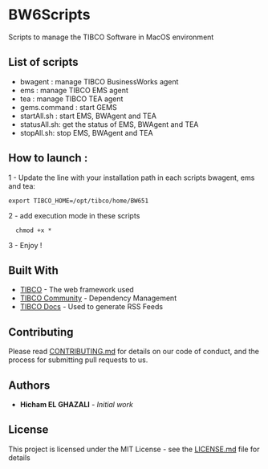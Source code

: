# BW6Scripts
Scripts to manage the TIBCO Software in MacOS environment

## List of scripts
* bwagent : manage TIBCO BusinessWorks agent
* ems : manage TIBCO EMS agent
* tea : manage TIBCO TEA agent
* gems.command : start GEMS
* startAll.sh : start EMS, BWAgent and TEA
* statusAll.sh: get the status of EMS, BWAgent and TEA
* stopAll.sh: stop EMS, BWAgent and TEA

## How to launch :

1 - Update the line with your installation path in each scripts bwagent, ems and tea:
```
export TIBCO_HOME=/opt/tibco/home/BW651
```
2 - add execution mode in these scripts 
```
  chmod +x *
```
3 - Enjoy !

## Built With

* [TIBCO](http://www.tibco.com/) - The web framework used
* [TIBCO Community](https://community.tibco.com/) - Dependency Management
* [TIBCO Docs](https://docs.tibco.com/) - Used to generate RSS Feeds

## Contributing

Please read [CONTRIBUTING.md](https://gist.github.com/PurpleBooth/b24679402957c63ec426) for details on our code of conduct, and the process for submitting pull requests to us.



## Authors

* **Hicham EL GHAZALI** - *Initial work* 

## License

This project is licensed under the MIT License - see the [LICENSE.md](LICENSE.md) file for details
